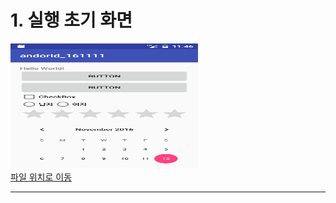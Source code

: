 <html>
  <head>
    <title>안드로이드 스튜디오 수업자료(11/11)</title>
  </head>
  <body>
    <h1> 1. 실행 초기 화면 </h1>
    <img src ="https://github.com/HanJunKwon/android_161111/blob/master/app/src/main/resultCapture/Screenshot_1478951193.png?raw=true"
    width=300 height=200><br>
    <a href="https://github.com/HanJunKwon/android_161111/blob/master/app/src/main/resultCapture/Screenshot_1478951193.png?raw=true">
      파일 위치로 이동
    </a>
    <hr>
  <body>
</html>
